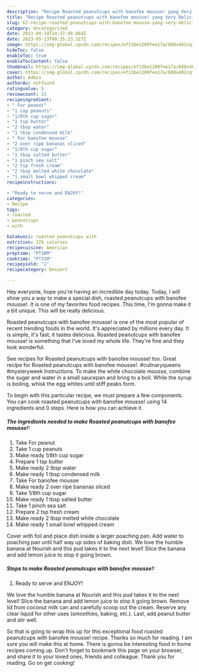 ```yaml
---
description: "Recipe Roasted peanutcups with banofee mousse! yang Very Delicious}"
title: "Recipe Roasted peanutcups with banofee mousse! yang Very Delicious}"
slug: 67-recipe-roasted-peanutcups-with-banofee-mousse-yang-very-delicious
category: Uncategorized
date: 2023-04-19T14:37:48.664Z
date: 2023-05-13T00:35:23.327Z
image: https://img-global.cpcdn.com/recipes/ef13be1289fee17a/680x482cq70/roasted-peanutcups-with-banofee-mousse-recipe-main-photo.jpg
hideToc: false
enableToc: true
enableTocContent: false
thumbnail: https://img-global.cpcdn.com/recipes/ef13be1289fee17a/680x482cq70/roasted-peanutcups-with-banofee-mousse-recipe-main-photo.jpg
cover: https://img-global.cpcdn.com/recipes/ef13be1289fee17a/680x482cq70/roasted-peanutcups-with-banofee-mousse-recipe-main-photo.jpg
author: Admin
authorAv: notfound
ratingvalue: 5
reviewcount: 22
recipeingredient:
- " For peanut"
- "1 cup peanuts"
- "1/8th cup sugar"
- "1 tsp butter"
- "2 tbsp water"
- "1 tbsp condensed milk"
- " For banofee mousse"
- "2 over ripe bananas sliced"
- "1/8th cup sugar"
- "1 tbsp salted butter"
- "1 pinch sea salt"
- "2 tsp fresh cream"
- "2 tbsp melted white chocolate"
- "1 small bowl whipped cream"
recipeinstructions:

- "Ready to serve and ENJOY!"
categories:
- Recipe
tags:
- roasted
- peanutcups
- with

katakunci: roasted peanutcups with 
nutrition: 276 calories
recipecuisine: American
preptime: "PT30M"
cooktime: "PT31M"
recipeyield: "1"
recipecategory: Dessert

---
```



Hey everyone, hope you're having an incredible day today. Today, I will show you a way to make a special dish, roasted peanutcups with banofee mousse!. It is one of my favorites food recipes. This time, I'm gonna make it a bit unique. This will be really delicious.

Roasted peanutcups with banofee mousse! is one of the most popular of recent trending foods in the world. It's appreciated by millions every day. It is simple, it's fast, it tastes delicious. Roasted peanutcups with banofee mousse! is something that I've loved my whole life. They're fine and they look wonderful.

See recipes for Roasted peanutcups with banofee mousse! too. Great recipe for Roasted peanutcups with banofee mousse!. #culinaryqueens #mysteryweek Instructions. To make the white chocolate mousse, combine the sugar and water in a small saucepan and bring to a boil. While the syrup is boiling, whisk the egg whites until stiff peaks form.


To begin with this particular recipe, we must prepare a few components. You can cook roasted peanutcups with banofee mousse! using 14 ingredients and 0 steps. Here is how you can achieve it.

<!--inarticleads1-->

##### The ingredients needed to make Roasted peanutcups with banofee mousse!:

1. Take  For peanut
1. Take 1 cup peanuts
1. Make ready 1/8th cup sugar
1. Prepare 1 tsp butter
1. Make ready 2 tbsp water
1. Make ready 1 tbsp condensed milk
1. Take  For banofee mousse
1. Make ready 2 over ripe bananas sliced
1. Take 1/8th cup sugar
1. Make ready 1 tbsp salted butter
1. Take 1 pinch sea salt
1. Prepare 2 tsp fresh cream
1. Make ready 2 tbsp melted white chocolate
1. Make ready 1 small bowl whipped cream


Cover with foil and place dish inside a larger poaching pan. Add water to poaching pan until half way up sides of baking dish. We love the humble banana at Nourish and this pud takes it to the next level! Slice the banana and add lemon juice to stop it going brown. 

<!--inarticleads2-->

##### Steps to make Roasted peanutcups with banofee mousse!:


1. Ready to serve and ENJOY!

We love the humble banana at Nourish and this pud takes it to the next level! Slice the banana and add lemon juice to stop it going brown. Remove lid from coconut milk can and carefully scoop out the cream. Reserve any clear liquid for other uses (smoothies, baking, etc.). Last, add peanut butter and stir well. 

So that is going to wrap this up for this exceptional food roasted peanutcups with banofee mousse! recipe. Thanks so much for reading. I am sure you will make this at home. There is gonna be interesting food in home recipes coming up. Don't forget to bookmark this page on your browser, and share it to your loved ones, friends and colleague. Thank you for reading. Go on get cooking!
